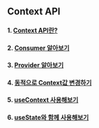 ## Context API

#### 1. [Context API란?]()

#### 2. [Consumer 알아보기]()

#### 3. [Provider 알아보기]()

#### 4. [동적으로 Context값 변경하기]()

#### 5. [useContext 사용해보기]()

#### 6. [useState와 함께 사용해보기]()
